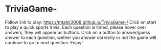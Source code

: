 # TriviaGame-
Follow link to play: https://mtahir2008.github.io/TriviaGame-/
Click on start to play a quick sports trivia. 
Each question is timed, please hover over answers, they will appear as buttons. 
Click on a button to answer/guess answer to each question, wether you answer correctly or not the game will continue to go to next question. 
Enjoy! 
